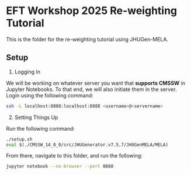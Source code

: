 # EFT Workshop 2025 Re-weighting Tutorial

This is the folder for the re-weighting tutorial using JHUGen-MELA.

## Setup


1. Logging In

We will be working on whatever server you want that **supports CMSSW** in Jupyter Notebooks.
To that end, we will also initiate them in the server. Login using the following command:

```bash
ssh -L localhost:8888:localhost:8888 <username>@<servername>
```

2. Setting Things Up

Run the following command:

```bash
./setup.sh
eval $(./CMSSW_14_0_0/src/JHUGenerator.v7.5.7/JHUGenMELA/MELA)
```

From there, navigate to this folder, and run the following:

```bash
jupyter notebook --no-browser --port 8888
```

